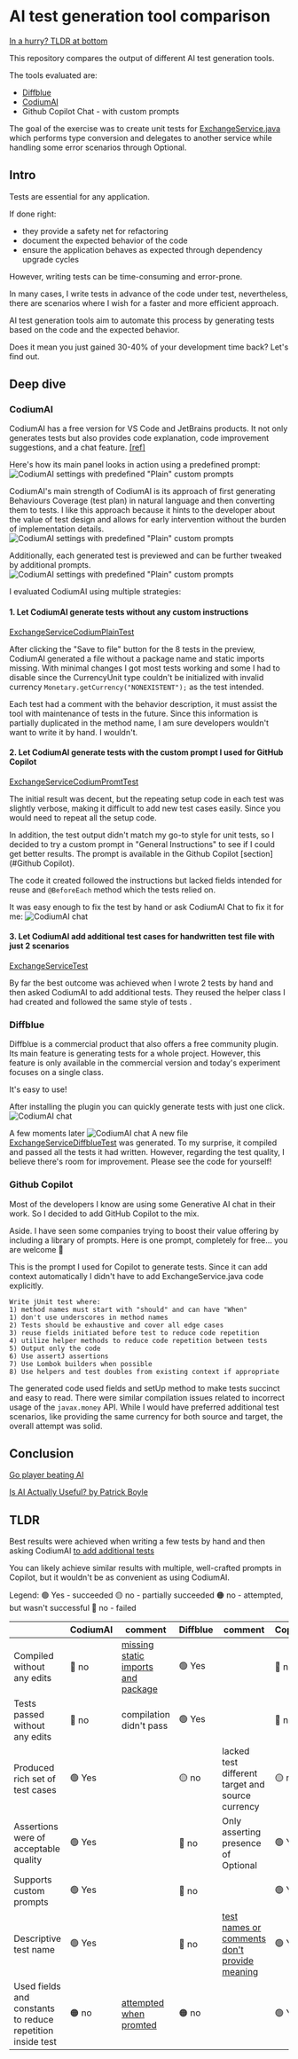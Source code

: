 # AI test generation tool comparison

[In a hurry? TLDR at bottom](#tldr)

This repository compares the output of different AI test generation tools.

The tools evaluated are:

- [Diffblue](https://diffblue.com)
- [CodiumAI](https://www.codium.ai)
- Github Copilot Chat - with custom prompts

The goal of the exercise was to create unit tests for [ExchangeService.java](src/main/java/ExchangeService.java) which
performs type conversion and delegates to another service while handling some error scenarios through Optional.

## Intro
Tests are essential for any application.

If done right:
- they provide a safety net for refactoring
- document the expected behavior of the code
- ensure the application behaves as expected through dependency upgrade cycles

However, writing tests can be time-consuming and error-prone.

In many cases, I write tests in advance of the code under test, nevertheless, there are scenarios where
I wish for a faster and more efficient approach.

AI test generation tools aim to automate this process by generating tests based on the code and the expected behavior.

Does it mean you just gained 30-40% of your development time back? Let's find out.

## Deep dive
### CodiumAI
CodiumAI has a free version for VS Code and JetBrains products.
It not only generates tests but also provides code explanation, code improvement suggestions, and a chat feature. [[ref]](https://www.codium.ai/products/ide-plugin/)

Here's how its main panel looks in action using a predefined prompt:
![CodiumAI settings with predefined "Plain" custom prompts](screenshots/CodiumAI/defaultSettings.png)

CodiumAI's main strength of CodiumAI is its approach of first generating Behaviours Coverage (test plan) in natural language and then converting them to tests.
I like this approach because it hints to the developer about the value of test design and allows for early intervention without the burden of implementation details.
![CodiumAI settings with predefined "Plain" custom prompts](screenshots/CodiumAI/behaviours.png)

Additionally, each generated test is previewed and can be further tweaked by additional prompts.
![CodiumAI settings with predefined "Plain" custom prompts](screenshots/CodiumAI/testPreview.png)

I evaluated CodiumAI using multiple strategies:
#### 1. Let CodiumAI generate tests without any custom instructions
[ExchangeServiceCodiumPlainTest](src/test/java/com/arpc/aitests/ExchangeServiceCodiumPlainTest.java)

After clicking the "Save to file" button for the 8 tests in the preview, CodiumAI generated a file without a package name and static imports missing.
With minimal changes I got most tests working and some I had to disable since the CurrencyUnit type couldn't be
initialized with invalid currency `Monetary.getCurrency("NONEXISTENT");` as the test intended.

Each test had a comment with the behavior description, it must assist the tool with maintenance of tests in the future. Since this information is partially duplicated in the method name, I am sure developers wouldn't want to write it by hand. I wouldn't.

#### 2. Let CodiumAI generate tests with the custom prompt I used for GitHub Copilot
[ExchangeServiceCodiumPromtTest](src/test/java/com/arpc/aitests/ExchangeServiceCodiumPromtTest.java)

The initial result was decent, but the repeating setup code in each test was slightly verbose, making it difficult to add new test cases easily. Since you would need to repeat all the setup code.

In addition, the test output didn't match my go-to style for unit tests, so I decided to try a custom prompt in "General Instructions" to see if I could get better results.
The prompt is available in the Github Copilot [section](#Github Copilot).

The code it created followed the instructions but lacked fields intended for reuse and `@BeforeEach` method which the tests relied on.

It was easy enough to fix the test by hand or ask CodiumAI Chat to fix it for me:
![CodiumAI chat](screenshots/CodiumAI/fixingImports.png)

#### 3. Let CodiumAI add additional test cases for handwritten test file with just 2 scenarios
[ExchangeServiceTest](src/test/java/com/arpc/aitests/ExchangeServiceTest.java)

By far the best outcome was achieved when I wrote 2 tests by hand and then asked CodiumAI to add additional tests.
They reused the helper class I had created and followed the same style of tests .


### Diffblue
Diffblue is a commercial product that also offers a free community plugin.
Its main feature is generating tests for a whole project. However, this feature is only available in
the commercial version and today's experiment focuses on a single class.

It's easy to use!

After installing the plugin you can quickly generate tests with just one click.
![CodiumAI chat](screenshots/diffblue/testsForPackage.png)

A few moments later
![CodiumAI chat](screenshots/diffblue/generationOutput.png)
A new file [ExchangeServiceDiffblueTest](src/test/java/com/arpc/aitests/ExchangeServiceDiffblueTest.java) was generated. 
To my surprise, it compiled and passed all the tests it had written. However, regarding the test quality, I believe there's room for improvement. Please see the code for yourself!

### Github Copilot
Most of the developers I know are using some Generative AI chat in their work. So I decided to add GitHub Copilot to the mix.

Aside. I have seen some companies trying to boost their value offering by including a library of prompts.
Here is one prompt, completely for free... you are welcome 🤭

This is the prompt I used for Copilot to generate tests. Since it can add context automatically I didn't have to add ExchangeService.java code explicitly.
```
Write jUnit test where: 
1) method names must start with "should" and can have "When"
1) don't use underscores in method names
2) Tests should be exhaustive and cover all edge cases
3) reuse fields initiated before test to reduce code repetition
4) utilize helper methods to reduce code repetition between tests
5) Output only the code
6) Use assertJ assertions
7) Use Lombok builders when possible
8) Use helpers and test doubles from existing context if appropriate
```

The generated code used fields and setUp method to make tests succinct and easy to read.
There were similar compilation issues related to incorrect usage of the `javax.money` API.
While I would have preferred additional test scenarios, like providing the same currency for both source and target, 
the overall attempt was solid.

## Conclusion



[Go player beating AI](https://arstechnica.com/information-technology/2023/02/man-beats-machine-at-go-in-human-victory-over-ai/)

[Is AI Actually Useful? by Patrick Boyle](https://www.youtube.com/watch?v=FTs35x-xUg4)

## TLDR
Best results were achieved when writing a few tests by hand and then asking CodiumAI [to add additional tests](https://github.com/arturs-razmuss/ai-tests/blob/master/src/test/java/com/arpc/aitests/ExchangeServiceTest.java#L63-L122)

You can likely achieve similar results with multiple, well-crafted prompts in Copilot, but it wouldn't be as convenient as using CodiumAI.

Legend:
🟢 Yes - succeeded
🟡 no - partially succeeded
🟠 no - attempted, but wasn't successful
🔴 no - failed

|                                                            | CodiumAI | comment                                                                                                                                                                                                | Diffblue | comment                                                                                                                                                                                  | Copilot | comment                                                                                                                        | 
|------------------------------------------------------------|----------|--------------------------------------------------------------------------------------------------------------------------------------------------------------------------------------------------------|----------|------------------------------------------------------------------------------------------------------------------------------------------------------------------------------------------|---------|--------------------------------------------------------------------------------------------------------------------------------|
| Compiled without any edits                                 | 🔴 no    | [missing static imports and package](https://github.com/arturs-razmuss/ai-tests/commit/c39e2c83d732ebd5f06cd2dbae839f819ecfe7ea#diff-fbacc4b894c29cc3a06d33c4605c53d753c18ec0c3b886d977c78bc8ea3eee27) | 🟢 Yes   |                                                                                                                                                                                          | 🔴 no   | [invalid usage of javax.money API](https://github.com/arturs-razmuss/ai-tests/commit/54e9585aca4334123c912f2019d066b63a2f926c) |
| Tests passed without any edits                             | 🔴 no    | compilation didn't pass                                                                                                                                                                                | 🟢 Yes   |                                                                                                                                                                                          | 🔴 no   | compilation didn't pass                                                                                                        |
| Produced rich set of test cases                            | 🟢 Yes   |                                                                                                                                                                                                        | 🟡 no         | lacked test different target and source currency                                                                                                                                         | 🟡 no   | lacked same currency input for source and target                                                                               |
| Assertions were of acceptable quality                      | 🟢 Yes   |                                                                                                                                                                                                        | 🔴 no         | Only asserting presence of Optional                                                                                                                                                      | 🟢 Yes   |                                                                                                                                |
| Supports custom prompts                                    | 🟢 Yes   |                                                                                                                                                                                                        | 🔴 no    |                                                                                                                                                                                          | 🟢 Yes  |                                                                                                                                |
| Descriptive test name                                      | 🟢 Yes   |                                                                                                                                                                                                        | 🔴 no    | [test names or comments don't provide meaning](https://github.com/arturs-razmuss/ai-tests/blob/master/src/test/java/com/arpc/aitests/ExchangeServiceDiffblueTest.java) | 🟢 Yes  |                                                                                                                                |
| Used fields and constants to reduce repetition inside test | 🟠 no    | [attempted when promted](https://github.com/arturs-razmuss/ai-tests/commit/c39e2c83d732ebd5f06cd2dbae839f819ecfe7ea#diff-336e4dab606c9690011ede09821a2772b1d6e53274d45e406a77da705db521b2)             | 🟠 no    |                                                                                                                                                                                          | 🟢 Yes  |                                                                                                                                |
